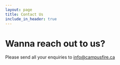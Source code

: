 ```yaml
---
layout: page
title: Contact Us
include_in_header: true
---
```


# Wanna reach out to us?

Please send all your enquiries to [info@campusfire.ca](mailto:info@campusfire.ca) 
